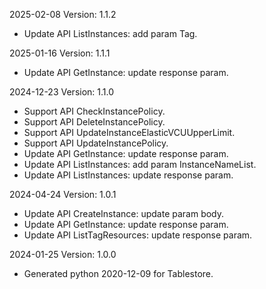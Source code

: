 2025-02-08 Version: 1.1.2
- Update API ListInstances: add param Tag.


2025-01-16 Version: 1.1.1
- Update API GetInstance: update response param.


2024-12-23 Version: 1.1.0
- Support API CheckInstancePolicy.
- Support API DeleteInstancePolicy.
- Support API UpdateInstanceElasticVCUUpperLimit.
- Support API UpdateInstancePolicy.
- Update API GetInstance: update response param.
- Update API ListInstances: add param InstanceNameList.
- Update API ListInstances: update response param.


2024-04-24 Version: 1.0.1
- Update API CreateInstance: update param body.
- Update API GetInstance: update response param.
- Update API ListTagResources: update response param.


2024-01-25 Version: 1.0.0
- Generated python 2020-12-09 for Tablestore.

